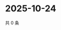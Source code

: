 # 2025-10-24

共 0 条

<!-- BEGIN ZHIHUVIDEO -->
<!-- 最后更新时间 Fri Oct 24 2025 02:16:54 GMT+0800 (China Standard Time) -->

<!-- END ZHIHUVIDEO -->
